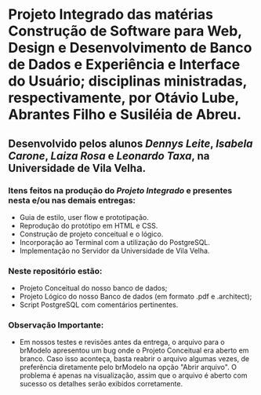 # Projeto Integrado das matérias Construção de Software para Web, Design e Desenvolvimento de Banco de Dados e Experiência e Interface do Usuário; disciplinas ministradas, respectivamente, por Otávio Lube, Abrantes Filho e Susiléia de Abreu. 

## Desenvolvido pelos alunos  _Dennys Leite_, _Isabela Carone_, _Laiza Rosa_ e _Leonardo Taxa_, na Universidade de Vila Velha. 

### Itens feitos na produção do _Projeto Integrado_ e presentes nesta e/ou nas demais entregas:
- Guia de estilo, user flow e prototipação.
- Reprodução do protótipo em HTML e CSS.
- Construção de projeto conceitual e o lógico.
- Incorporação ao Terminal com a utilização do PostgreSQL.
- Implementação no Servidor da Universidade de Vila Velha.

### Neste repositório estão: 
 - Projeto Conceitual do nosso banco de dados;
 - Projeto Lógico do nosso Banco de dados (em formato .pdf e .architect);
 - Script PostgreSQL com comentários pertinentes.


### Observação Importante:
- Em nossos testes e revisões antes da entrega, o arquivo para o brModelo apresentou um bug onde o Projeto Conceitual era aberto em branco. Caso isso aconteça, basta reabrir o arquivo algumas vezes, de preferência diretamente pelo brModelo na opção "Abrir arquivo". O problema é apenas na visualização, assim que o arquivo é aberto com sucesso os detalhes serão exibidos corretamente.

